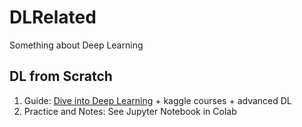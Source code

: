 # DLRelated
Something about Deep Learning

## DL from Scratch
1. Guide: [Dive into Deep Learning](https://zh.d2l.ai/chapter_preface/index.html) + kaggle courses + advanced DL
2. Practice and Notes: See Jupyter Notebook in Colab


